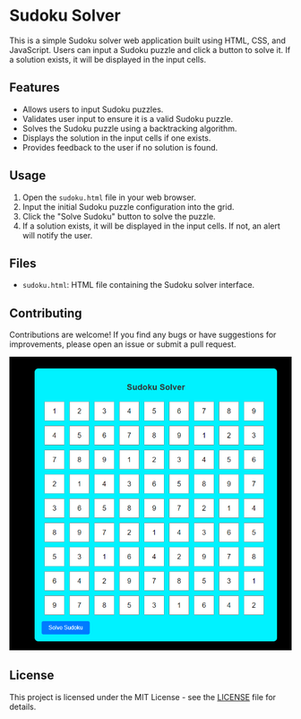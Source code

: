 # Sudoku Solver

This is a simple Sudoku solver web application built using HTML, CSS, and JavaScript. Users can input a Sudoku puzzle and click a button to solve it. If a solution exists, it will be displayed in the input cells.

## Features

- Allows users to input Sudoku puzzles.
- Validates user input to ensure it is a valid Sudoku puzzle.
- Solves the Sudoku puzzle using a backtracking algorithm.
- Displays the solution in the input cells if one exists.
- Provides feedback to the user if no solution is found.

## Usage

1. Open the `sudoku.html` file in your web browser.
2. Input the initial Sudoku puzzle configuration into the grid.
3. Click the "Solve Sudoku" button to solve the puzzle.
4. If a solution exists, it will be displayed in the input cells. If not, an alert will notify the user.

## Files

- `sudoku.html`: HTML file containing the Sudoku solver interface.

## Contributing

Contributions are welcome! If you find any bugs or have suggestions for improvements, please open an issue or submit a pull request.

![Preview](preview2.png)

## License

This project is licensed under the MIT License - see the [LICENSE](LICENSE) file for details.
